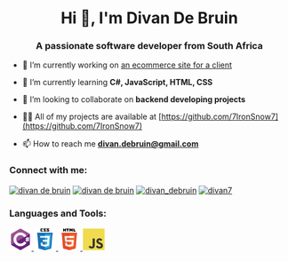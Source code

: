 <h1 align="center">Hi 👋, I'm Divan De Bruin</h1>
<h3 align="center">A passionate software developer from South Africa</h3>

- 🔭 I’m currently working on [an ecommerce site for a client](https://divandebruin.com/)

- 🌱 I’m currently learning **C#, JavaScript, HTML, CSS**

- 👯 I’m looking to collaborate on **backend developing projects**

- 👨‍💻 All of my projects are available at [https://github.com/7IronSnow7](https://github.com/7IronSnow7)

- 📫 How to reach me **divan.debruin@gmail.com**

<h3 align="left">Connect with me:</h3>
<p align="left">
<a href="https://linkedin.com/in/divan de bruin" target="blank"><img align="center" src="https://raw.githubusercontent.com/rahuldkjain/github-profile-readme-generator/master/src/images/icons/Social/linked-in-alt.svg" alt="divan de bruin" height="30" width="40" /></a>
<a href="https://fb.com/divan de bruin" target="blank"><img align="center" src="https://raw.githubusercontent.com/rahuldkjain/github-profile-readme-generator/master/src/images/icons/Social/facebook.svg" alt="divan de bruin" height="30" width="40" /></a>
<a href="https://instagram.com/divan_debruin" target="blank"><img align="center" src="https://raw.githubusercontent.com/rahuldkjain/github-profile-readme-generator/master/src/images/icons/Social/instagram.svg" alt="divan_debruin" height="30" width="40" /></a>
<a href="https://www.leetcode.com/divan7" target="blank"><img align="center" src="https://raw.githubusercontent.com/rahuldkjain/github-profile-readme-generator/master/src/images/icons/Social/leet-code.svg" alt="divan7" height="30" width="40" /></a>
</p>

<h3 align="left">Languages and Tools:</h3>
<p align="left"> <a href="https://www.w3schools.com/cs/" target="_blank" rel="noreferrer"> <img src="https://raw.githubusercontent.com/devicons/devicon/master/icons/csharp/csharp-original.svg" alt="csharp" width="40" height="40"/> </a> <a href="https://www.w3schools.com/css/" target="_blank" rel="noreferrer"> <img src="https://raw.githubusercontent.com/devicons/devicon/master/icons/css3/css3-original-wordmark.svg" alt="css3" width="40" height="40"/> </a> <a href="https://www.w3.org/html/" target="_blank" rel="noreferrer"> <img src="https://raw.githubusercontent.com/devicons/devicon/master/icons/html5/html5-original-wordmark.svg" alt="html5" width="40" height="40"/> </a> <a href="https://developer.mozilla.org/en-US/docs/Web/JavaScript" target="_blank" rel="noreferrer"> <img src="https://raw.githubusercontent.com/devicons/devicon/master/icons/javascript/javascript-original.svg" alt="javascript" width="40" height="40"/> </a> </p>

